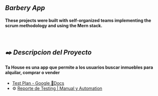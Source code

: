 
 <h2 align="left"><em>Barbery App</em></h2>
 <h4 align='left'>These projects were built with self-organized teams implementing the scrum methodology and using the Mern stack.</h4>
 <br />

 <!-- ![logo](https://user-images.githubusercontent.com/86979361/198842663-82f943bc-53a8-4e45-a4b5-2de48b80af1b.jpg) -->

<!-- <h2 align="left"><em>📋 Contenido </em></h2>
<br />

📌 [Proyecto de IdForIdeas](https://drive.google.com/file/d/1X7tHO7CpUHDNBqgOVyzlZqUOdyPzViTh/view)
<br /> 

📌 [Plan de Pruebas ](https://docs.google.com/document/d/1dUFPsR8bqabMhBHuJoDZJEjY0QTFLXMIijpkcEeTWhU/edit)
<br />

📌 [TA House | version Mobile](https://dev.tahouse.casa/) 
<br />

⚙️ [Reporte de Testing | Manual y Automation](https://tahouse-casa.github.io/tahouse-testing/docs/downloads/inicio.html)
<br />
<br /> -->

<h2 align="left"><em>✒️ Descripcion del Proyecto</em></h2>
<h4 align="left">Ta House es una app que permite a los usuarios buscar inmuebles para alquilar, comprar o vender </h4>

 - [Test Plan - Google 📘Docs](https://docs.google.com/document/d/17rRD2IFsg1fhigdIX_unyzARuh0QUmijr3z_Mwyzuac/edit)
 - ⚙️ [Reporte de Testing | Manual y Automation](https://tahouse-casa.github.io/tahouse-testing/docs/downloads/inicio.html)





  


